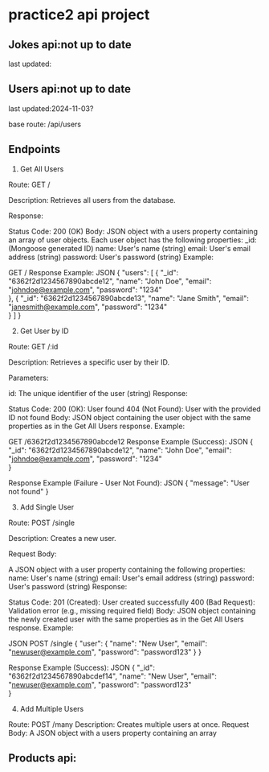 # practice2 api project

## Jokes api:not up to date
last updated:
## Users api:not up to date
last updated:2024-11-03?

base route: /api/users

## Endpoints
1. Get All Users

Route: GET /

Description: Retrieves all users from the database.

Response:

Status Code: 200 (OK)
Body: JSON object with a users property containing an array of user objects. Each user object has the following properties:
_id: (Mongoose generated ID)
name: User's name (string)
email: User's email address (string)
password: User's password (string) 
Example:

GET /
Response Example:
JSON
{
  "users": [
    {
      "_id": "6362f2d1234567890abcde12",
      "name": "John Doe",
      "email": "johndoe@example.com",
      "password": "1234"  
    },
    {
      "_id": "6362f2d1234567890abcde13",
      "name": "Jane Smith",
      "email": "janesmith@example.com",
      "password": "1234"  
    }
  ]
}


2. Get User by ID

Route: GET /:id

Description: Retrieves a specific user by their ID.

Parameters:

id: The unique identifier of the user (string)
Response:

Status Code:
200 (OK): User found
404 (Not Found): User with the provided ID not found
Body: JSON object containing the user object with the same properties as in the Get All Users response.
Example:

GET /6362f2d1234567890abcde12
Response Example (Success):
JSON
{
  "_id": "6362f2d1234567890abcde12",
  "name": "John Doe",
  "email": "johndoe@example.com",
  "password": "1234"  
}


Response Example (Failure - User Not Found):
JSON
{
  "message": "User not found"
}

3. Add Single User

Route: POST /single

Description: Creates a new user.

Request Body:

A JSON object with a user property containing the following properties:
name: User's name (string)
email: User's email address (string)
password: User's password (string)
Response:

Status Code:
201 (Created): User created successfully
400 (Bad Request): Validation error (e.g., missing required field)
Body: JSON object containing the newly created user with the same properties as in the Get All Users response.
Example:

JSON
POST /single
{
  "user": {
    "name": "New User",
    "email": "newuser@example.com",
    "password": "password123"
  }
}

Response Example (Success):
JSON
{
  "_id": "6362f2d1234567890abcdef14",
  "name": "New User",
  "email": "newuser@example.com",
  "password": "password123"  
}


4. Add Multiple Users

Route: POST /many
Description: Creates multiple users at once.
Request Body:
A JSON object with a users property containing an array

## Products api: